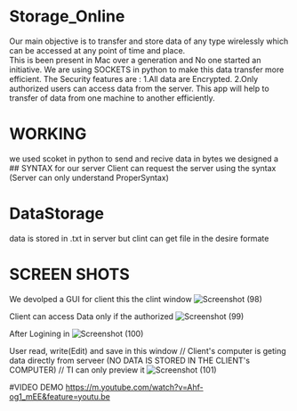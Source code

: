 # Storage_Online
Our main objective is to transfer and store data of any type wirelessly which can be accessed at any point of time and place.  
This is been present in Mac over a generation and No one started an initiative.
We are using SOCKETS in python to make this data transfer more efficient.
The Security features are : 1.All data are Encrypted.
                            2.Only authorized users can access data from the server.
This app will help to transfer of data from one machine to another efficiently.                            

# WORKING
we used scoket in python to send and recive data in bytes
we designed a ## SYNTAX for our server 
Client can request the server using the syntax (Server can only understand ProperSyntax)

# DataStorage
data is stored in .txt in server
but clint can get file in the desire formate

# SCREEN SHOTS
We devolped a GUI for client
this the clint window
![Screenshot (98)](https://user-images.githubusercontent.com/98268633/188300201-98ddf1d5-c38d-4a63-a6bb-0108cd5a0542.png)

Client can access Data only if the authorized
![Screenshot (99)](https://user-images.githubusercontent.com/98268633/188300250-8d343e39-856c-463f-ae3c-2ec4fb65ac1f.png)

After Logining in
![Screenshot (100)](https://user-images.githubusercontent.com/98268633/188300276-eb6eaf98-f153-4898-90e5-eb293992008a.png)

User read, write(Edit) and save in this window
// Client's computer is geting data directly from serveer (NO DATA IS STORED IN THE CLIENT's COMPUTER)
// TI can only preview it
![Screenshot (101)](https://user-images.githubusercontent.com/98268633/188300349-726e2487-6cf3-45d8-a9d6-652b92a9c4a7.png)

#VIDEO DEMO
https://m.youtube.com/watch?v=Ahf-og1_mEE&feature=youtu.be
